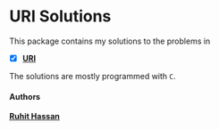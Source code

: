 # URI Solutions

This package contains my solutions to the problems in
- [x] [**URI**](https://www.beecrowd.com.br/judge/en/profile/502516)

The solutions are mostly programmed with `C`.

#### Authors
**[Ruhit Hassan](https://github.com/ruhit07)**  
